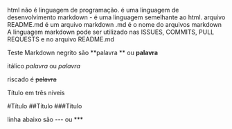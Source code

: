 html não é linguagem de programação. é uma linguagem de desenvolvimento
markdown -  é uma linguagem semelhante ao html.
arquivo README.md é um arquivo markdown
.md é o nome do arquivos markdown
A linguagem markdown pode ser utilizado nas ISSUES, COMMITS, PULL REQUESTS e no arquivo README.md

Teste Markdown
 negrito são **palavra ** ou __palavra__

itálico *palavra* ou _palavra_ 

riscado é ~~palavra~~

Título em três níveis

#Título
##Título
###Título

linha abaixo são --- ou ***
